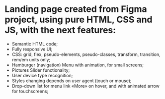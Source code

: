 # Landing page created from Figma project, using pure HTML, CSS and JS, with the next features: 
- Semantic HTML code;
- Fully responsive UI;
- CSS: grid, flex, pseudo-elements, pseudo-classes, transform, transition, rem/em units only;
- Hamburger (navigation) Menu with animation, for small screens;
- Pictures Slider functionality;
- User device type recognition;
- Styles changing depends on user agent (touch or mouse);
- Drop-down list for menu link «More» on hover, and with animated arrow for touchscreens;
